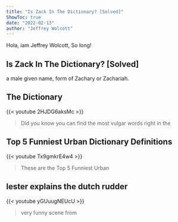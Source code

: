 ```yaml
---
title: "Is Zack In The Dictionary? [Solved]"
ShowToc: true 
date: "2022-02-13"
author: "Jeffrey Wolcott" 
---
```


Hola, iam Jeffrey Wolcott, So long!
## Is Zack In The Dictionary? [Solved]
a male given name, form of Zachary or Zachariah.

## The Dictionary
{{< youtube 2HJDG6aksMc >}}
>Did you know you can find the most vulgar words right in the 

## Top 5 Funniest Urban Dictionary Definitions
{{< youtube Tx9gmkrE4w4 >}}
>These are the Top 5 Funniest Urban 

## lester explains the dutch rudder
{{< youtube yGUuugNEUcU >}}
>very funny scene from 

